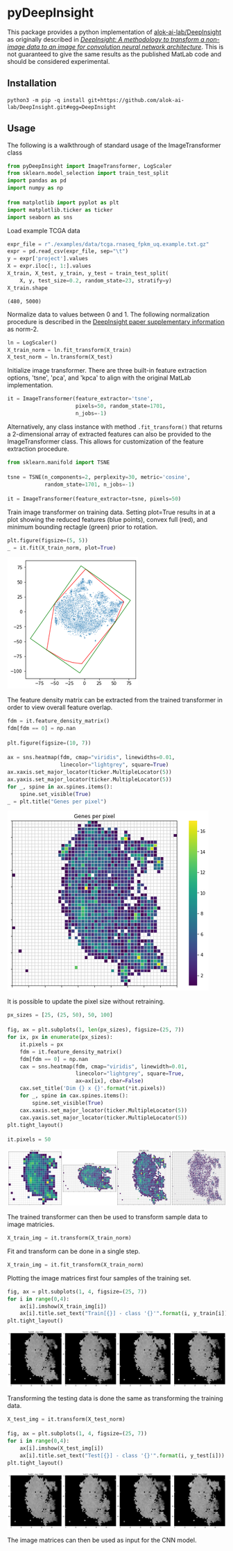 # pyDeepInsight

This package provides a python implementation of 
[alok-ai-lab/DeepInsight](https://github.com/alok-ai-lab/DeepInsight) as originally 
described in *[DeepInsight: A methodology to transform a non-image data to an 
image for convolution neural network architecture][1]*. This is not guaranteed to 
give the same results as the published MatLab code and should be considered 
experimental.

## Installation
    python3 -m pip -q install git+https://github.com/alok-ai-lab/DeepInsight.git#egg=DeepInsight
    
[1]: https://doi.org/10.1038/s41598-019-47765-6

## Usage

The following is a walkthrough of standard usage of the ImageTransformer class


```python
from pyDeepInsight import ImageTransformer, LogScaler
from sklearn.model_selection import train_test_split
import pandas as pd
import numpy as np

from matplotlib import pyplot as plt
import matplotlib.ticker as ticker
import seaborn as sns
```

Load example TCGA data


```python
expr_file = r"./examples/data/tcga.rnaseq_fpkm_uq.example.txt.gz"
expr = pd.read_csv(expr_file, sep="\t")
y = expr['project'].values
X = expr.iloc[:, 1:].values
X_train, X_test, y_train, y_test = train_test_split(
    X, y, test_size=0.2, random_state=23, stratify=y)
X_train.shape
```




    (480, 5000)



Normalize data to values between 0 and 1. The following normalization 
procedure is described in the 
[DeepInsight paper supplementary information](
https://static-content.springer.com/esm/art%3A10.1038%2Fs41598-019-47765-6/MediaObjects/41598_2019_47765_MOESM1_ESM.pdf)
as norm-2.


```python
ln = LogScaler()
X_train_norm = ln.fit_transform(X_train)
X_test_norm = ln.transform(X_test)
```

Initialize image transformer. There are three built-in feature extraction options, 'tsne', 'pca', and 'kpca' to align with the original MatLab implementation.


```python
it = ImageTransformer(feature_extractor='tsne', 
                      pixels=50, random_state=1701, 
                      n_jobs=-1)
```

Alternatively, any class instance with method `.fit_transform()` that returns a 2-dimensional array of extracted features can also be provided to the ImageTransformer class. This allows for customization of the feature extraction procedure.


```python
from sklearn.manifold import TSNE

tsne = TSNE(n_components=2, perplexity=30, metric='cosine',
            random_state=1701, n_jobs=-1)

it = ImageTransformer(feature_extractor=tsne, pixels=50)

```

Train image transformer on training data. Setting plot=True results in at 
a plot showing the reduced features (blue points), convex full (red), and 
minimum bounding rectagle (green) prior to rotation.


```python
plt.figure(figsize=(5, 5))
_ = it.fit(X_train_norm, plot=True)
```


    
![png](README_files/README_12_0.png)
    


The feature density matrix can be extracted from the trained transformer in order to view overall feature overlap.


```python
fdm = it.feature_density_matrix()
fdm[fdm == 0] = np.nan

plt.figure(figsize=(10, 7))

ax = sns.heatmap(fdm, cmap="viridis", linewidths=0.01, 
                 linecolor="lightgrey", square=True)
ax.xaxis.set_major_locator(ticker.MultipleLocator(5))
ax.yaxis.set_major_locator(ticker.MultipleLocator(5))
for _, spine in ax.spines.items():
    spine.set_visible(True)
_ = plt.title("Genes per pixel")
```


    
![png](README_files/README_14_0.png)
    


It is possible to update the pixel size without retraining.


```python
px_sizes = [25, (25, 50), 50, 100]

fig, ax = plt.subplots(1, len(px_sizes), figsize=(25, 7))
for ix, px in enumerate(px_sizes):
    it.pixels = px
    fdm = it.feature_density_matrix()
    fdm[fdm == 0] = np.nan
    cax = sns.heatmap(fdm, cmap="viridis", linewidth=0.01, 
                      linecolor="lightgrey", square=True, 
                      ax=ax[ix], cbar=False)
    cax.set_title('Dim {} x {}'.format(*it.pixels))
    for _, spine in cax.spines.items():
        spine.set_visible(True)
    cax.xaxis.set_major_locator(ticker.MultipleLocator(5))
    cax.yaxis.set_major_locator(ticker.MultipleLocator(5))
plt.tight_layout()    
    
it.pixels = 50
```


    
![png](README_files/README_16_0.png)
    


The trained transformer can then be used to transform sample data to image 
matricies.


```python
X_train_img = it.transform(X_train_norm)
```

Fit and transform can be done in a single step.


```python
X_train_img = it.fit_transform(X_train_norm)
```

Plotting the image matrices first four samples 
of the training set. 


```python
fig, ax = plt.subplots(1, 4, figsize=(25, 7))
for i in range(0,4):
    ax[i].imshow(X_train_img[i])
    ax[i].title.set_text("Train[{}] - class '{}'".format(i, y_train[i]))
plt.tight_layout()
```


    
![png](README_files/README_22_0.png)
    


Transforming the testing data is done the same as transforming the 
training data.


```python
X_test_img = it.transform(X_test_norm)

fig, ax = plt.subplots(1, 4, figsize=(25, 7))
for i in range(0,4):
    ax[i].imshow(X_test_img[i])
    ax[i].title.set_text("Test[{}] - class '{}'".format(i, y_test[i]))
plt.tight_layout()
```


    
![png](README_files/README_24_0.png)
    


The image matrices can then be used as input for the CNN model.
